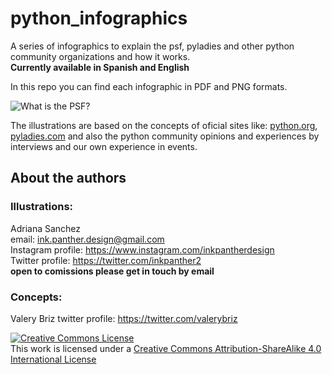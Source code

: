 # python_infographics
A series of infographics to explain the psf, pyladies and other python community organizations and how it works.  
**Currently available in Spanish and English**
  
In this repo you can find each infographic in PDF and PNG formats.  

![What is the PSF?](https://raw.githubusercontent.com/valerybriz/python_infographics/main/english/what_is_the_psf/what_is_the_psf.png)

The illustrations are based on the concepts of oficial sites like: [python.org](https://python.org), [pyladies.com](https://pyladies.com) and also the python community opinions and experiences by interviews and our own experience in events.

## About the authors  
### Illustrations:  
Adriana Sanchez  
email: ink.panther.design@gmail.com  
Instagram profile: https://www.instagram.com/inkpantherdesign    
Twitter profile: https://twitter.com/inkpanther2  
**open to comissions please get in touch by email** 
### Concepts:
Valery Briz
twitter profile: https://twitter.com/valerybriz
  
  
<a rel="license" href="http://creativecommons.org/licenses/by-sa/4.0/"><img alt="Creative Commons License" style="border-width:0" src="https://i.creativecommons.org/l/by-sa/4.0/88x31.png" /></a><br />This work is licensed under a <a rel="license" href="http://creativecommons.org/licenses/by-sa/4.0/">Creative Commons Attribution-ShareAlike 4.0 International License</a>  
